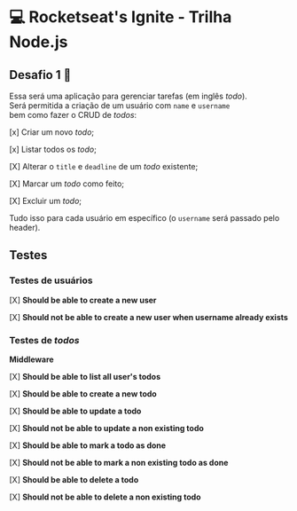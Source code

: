 # 💻 Rocketseat's Ignite - Trilha Node.js

## Desafio 1 🚀

Essa será uma aplicação para gerenciar tarefas (em inglês *todo*).  
Será permitida a criação de um usuário com `name` e `username` bem como fazer o CRUD de *todos*:

[x] Criar um novo *todo*;

[x] Listar todos os *todo*;

[X] Alterar o `title` e `deadline` de um *todo* existente;

[X] Marcar um *todo* como feito;

[X] Excluir um *todo*;


Tudo isso para cada usuário em específico (o `username` será passado pelo header).  

## Testes

### Testes de usuários

[X] **Should be able to create a new user**

[X] **Should not be able to create a new user when username already exists**

### Testes de *todos*

**Middleware**

[X] **Should be able to list all user's todos**

[X] **Should be able to create a new todo**

[X] **Should be able to update a todo**

[X] **Should not be able to update a non existing todo**

[X] **Should be able to mark a todo as done**

[X] **Should not be able to mark a non existing todo as done**

[X] **Should be able to delete a todo**

[X] **Should not be able to delete a non existing todo**
